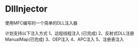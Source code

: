 # DllInjector
使用MFC编写的一个简单的DLL注入器

计划支持以下注入方式
1、远程线程注入 (已完成)
2、反射式DLL注册ManualMap(已完成)
3、OEP注入
4、APC注入
5、注册表注入
